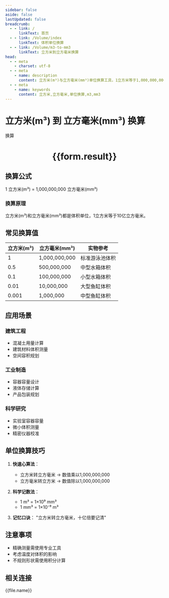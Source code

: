 ```yaml
---
sidebar: false
aside: false
lastUpdated: false
breadcrumb:
  - - link: /
      linkText: 首页
  - - link: /Volume/index
      linkText: 体积单位换算
  - - link: /Volume/m3-to-mm3
      linkText: 立方米到立方毫米换算
head:
  - - meta
    - charset: utf-8
  - - meta
    - name: description
      content: 立方米(m³)与立方毫米(mm³)单位换算工具，1立方米等于1,000,000,000立方毫米。
  - - meta
    - name: keywords
      content: 立方米,立方毫米,单位换算,m3,mm3
---
```


# 立方米(m³) 到 立方毫米(mm³) 换算

<script setup>
import { onMounted, reactive, inject ,ref  } from 'vue'
import { NButton,NForm ,NFormItem,NInput,NInputNumber,NSelect,NCard,useMessage ,NGrid ,NGi } from 'naive-ui'
import { defineClientComponent } from 'vitepress'
import { Volume } from '../../files';

const convert = inject('convert')
const formRef = ref(null);
const rules = {
  number:{
    required: true,
    type: 'number',
    trigger: "blur"
  }
}
const form = reactive({
  number:null,
  result:'',
  title:'立方米(m³)到立方毫米(mm³)换算'
})

const convertHandler = (e) => {
  e.preventDefault();
  formRef.value?.validate((errors)=>{
    if (!errors) {
      form.result = `${form.number} m³ = ${convert(form.number).from('m3').to('mm3')} mm³`
    }
  })
}
</script>

<n-form size="large" :model="form" ref='formRef' :rules="rules">
  <n-form-item label="数值" path="number">
    <n-input-number size="large" style="width:100%" :min="0" v-model:value="form.number" placeholder="请输入立方米数值" />
  </n-form-item>
  <n-form-item>
    <n-button type="primary" style="width:100%" @click="convertHandler">换算</n-button>
  </n-form-item>
</n-form>
<n-card embedded :bordered="false" hoverable>
  <div style="text-align:center">
    <h1>{{form.result}}</h1>
  </div>
</n-card>

## 换算公式
1 立方米(m³) = 1,000,000,000 立方毫米(mm³)

### 换算原理
立方米(m³)和立方毫米(mm³)都是体积单位，1立方米等于10亿立方毫米。

## 常见换算值
| 立方米(m³) | 立方毫米(mm³) | 实物参考                 |
|-----------|-------------|--------------------------|
| 1         | 1,000,000,000 | 标准游泳池体积            |
| 0.5       | 500,000,000 | 中型水箱体积              |
| 0.1       | 100,000,000 | 小型水箱体积              |
| 0.01      | 10,000,000 | 大型鱼缸体积              |
| 0.001     | 1,000,000 | 中型鱼缸体积              |

## 应用场景
### 建筑工程
- 混凝土用量计算
- 建筑材料体积测量
- 空间容积规划

### 工业制造
- 容器容量设计
- 液体存储计算
- 产品包装规划

### 科学研究
- 实验室容器容量
- 微小体积测量
- 精密仪器校准

## 单位换算技巧
1. **快速心算法**：
   - 立方米转立方毫米 → 数值乘以1,000,000,000
   - 立方毫米转立方米 → 数值除以1,000,000,000

2. **科学记数法**：
   - 1 m³ = 1×10⁹ mm³
   - 1 mm³ = 1×10⁻⁹ m³

3. **记忆口诀**：
   "立方米转立方毫米，十亿倍要记清"

## 注意事项
- 精确测量需使用专业工具
- 考虑温度对体积的影响
- 不规则形状需使用积分计算

## 相关连接
<n-grid x-gap="12" :cols="4">
  <n-gi v-for="(file, index) in Volume" :key="index">
    <n-button
      text
      tag="a"
      :href="file.path"
      type="primary"
    >
      {{file.name}}
    </n-button>
  </n-gi>
</n-grid>